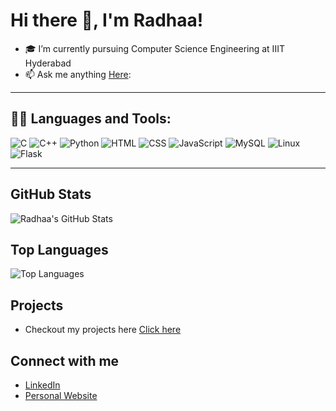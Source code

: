 # Hi there 👋, I'm Radhaa!

- 🎓 I’m currently pursuing Computer Science Engineering at IIIT Hyderabad
- 📫 Ask me anything [Here](https://github.com/Radhaa08/Radhaa08/issues):
---

## 👩‍💻 Languages and Tools:

<p>
  <img src="https://img.icons8.com/color/48/000000/c-programming.png" alt="C" />
  <img src="https://img.icons8.com/color/48/000000/c-plus-plus-logo.png" alt="C++" />
  <img src="https://img.icons8.com/color/48/000000/python.png" alt="Python" />
  <img src="https://img.icons8.com/color/48/000000/html-5.png" alt="HTML" />
  <img src="https://img.icons8.com/color/48/000000/css3.png" alt="CSS" />
  <img src="https://img.icons8.com/color/48/000000/javascript.png" alt="JavaScript" />
  <img src="https://img.icons8.com/color/48/000000/mysql-logo.png" alt="MySQL" />
  <img src="https://img.icons8.com/color/48/000000/linux.png" alt="Linux" />
  <img src="https://img.icons8.com/color/48/000000/flask.png" alt="Flask" />
</p>

---
## GitHub Stats

![Radhaa's GitHub Stats](https://github-readme-stats.vercel.app/api?username=Radhaa08&show_icons=true&theme=radical)

## Top Languages

![Top Languages](https://github-readme-stats.vercel.app/api/top-langs/?username=Radhaa08&layout=compact&theme=radical)

## Projects

- Checkout my projects here [Click here](https://github.com/Radhaa08?tab=repositories)

## Connect with me

- [LinkedIn](https://www.linkedin.com/in/radha-rungta-263b89285/)
- [Personal Website](https://radhaa08.github.io/radha.github.io/)
